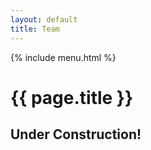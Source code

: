 ```yaml
--- 
layout: default
title: Team
---
```

{% include menu.html %}

# {{ page.title }}
## Under Construction! 
